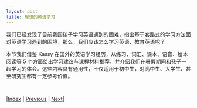 ```yaml
---
layout: post
title: 理想的英语学习
---
```


我们已经发现了目前我国孩子学习英语遇到的困难，指出基于套路式的学习方法面对英语学习遇到的困境，那么，我们应该怎么学习英语、教育英语呢？

本节我们借鉴 Kassy 在国外的英语学习经历，从练习、词汇、课本、语音、绘本阅读等 5 个方面给出学习建议与课程材料推荐，并介绍我们在暑假期间和孩子一起学习的体会。这些内容具有通用性，不仅适用于初中生，对高中生、大学生、甚至研究生都有一定参考价值。

<br/>

|[Index](../) | [Previous](1-7-pedagogy) | [Next](3-1-practise)|